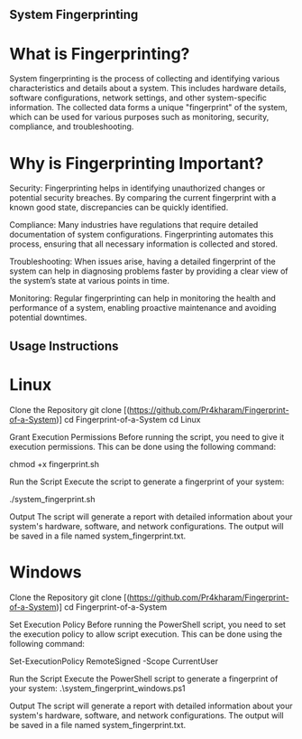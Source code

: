 ## System Fingerprinting
# What is Fingerprinting?
System fingerprinting is the process of collecting and identifying various characteristics and details about a system. This includes hardware details, software configurations, network settings, and other system-specific information. The collected data forms a unique "fingerprint" of the system, which can be used for various purposes such as monitoring, security, compliance, and troubleshooting.

# Why is Fingerprinting Important?
Security: Fingerprinting helps in identifying unauthorized changes or potential security breaches. By comparing the current fingerprint with a known good state, discrepancies can be quickly identified.

Compliance: Many industries have regulations that require detailed documentation of system configurations. Fingerprinting automates this process, ensuring that all necessary information is collected and stored.

Troubleshooting: When issues arise, having a detailed fingerprint of the system can help in diagnosing problems faster by providing a clear view of the system’s state at various points in time.

Monitoring: Regular fingerprinting can help in monitoring the health and performance of a system, enabling proactive maintenance and avoiding potential downtimes.

##  Usage Instructions
# Linux
Clone the Repository
git clone [(https://github.com/Pr4kharam/Fingerprint-of-a-System)]
cd Fingerprint-of-a-System
cd Linux

Grant Execution Permissions
Before running the script, you need to give it execution permissions. This can be done using the following command:

chmod +x fingerprint.sh

Run the Script
Execute the script to generate a fingerprint of your system:

./system_fingerprint.sh

Output
The script will generate a report with detailed information about your system's hardware, software, and network configurations. The output will be saved in a file named system_fingerprint.txt.

# Windows

Clone the Repository
git clone [(https://github.com/Pr4kharam/Fingerprint-of-a-System)]
cd Fingerprint-of-a-System

Set Execution Policy
Before running the PowerShell script, you need to set the execution policy to allow script execution. This can be done using the following command:

Set-ExecutionPolicy RemoteSigned -Scope CurrentUser

Run the Script
Execute the PowerShell script to generate a fingerprint of your system:
.\system_fingerprint_windows.ps1

Output
The script will generate a report with detailed information about your system's hardware, software, and network configurations. The output will be saved in a file named system_fingerprint.txt.
